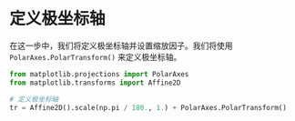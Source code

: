 # 定义极坐标轴

在这一步中，我们将定义极坐标轴并设置缩放因子。我们将使用 `PolarAxes.PolarTransform()` 来定义极坐标轴。

```python
from matplotlib.projections import PolarAxes
from matplotlib.transforms import Affine2D

# 定义极坐标轴
tr = Affine2D().scale(np.pi / 180., 1.) + PolarAxes.PolarTransform()
```
